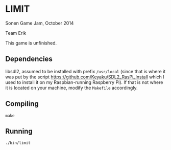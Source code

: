 LIMIT
=====

Sonen Game Jam, October 2014

Team Erik

This game is unfinished.

Dependencies
------------

libsdl2, assumed to be installed with prefix `/usr/local` (since that is where it was put by the script https://github.com/Keyaku/SDL2_RasPi_Install which I used to install it on my Raspbian-running Raspberry Pi). If that is not where it is located on your machine, modify the `Makefile` accordingly.

Compiling
---------

`make`

Running
-------

`./bin/limit`
